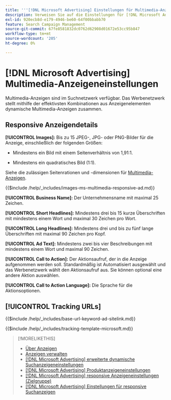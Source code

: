 ```yaml
---
title: '''[!DNL Microsoft Advertising] Einstellungen für Multimedia-Anzeigen'
description: Verweisen Sie auf die Einstellungen für [!DNL Microsoft Advertising] Multimedia-Anzeigen.
exl-id: 920ecb8d-e179-4946-be60-64f00bbabb70
feature: Search Campaign Management
source-git-commit: 67fe8581832dc0762d62908d01672e53cc95b847
workflow-type: tm+mt
source-wordcount: '205'
ht-degree: 0%

---
```


# [!DNL Microsoft Advertising] Multimedia-Anzeigeneinstellungen

Multimedia-Anzeigen sind im Suchnetzwerk verfügbar. Das Werbenetzwerk stellt mithilfe der effektivsten Kombinationen aus Anzeigenelementen dynamische Multimedia-Anzeigen zusammen.

## Responsive Anzeigendetails

**[!UICONTROL Images]:** Bis zu 15 JPEG-, JPG- oder PNG-Bilder für die Anzeige, einschließlich der folgenden Größen:

* Mindestens ein Bild mit einem Seitenverhältnis von 1,91:1.

* Mindestens ein quadratisches Bild (1:1).

Siehe die zulässigen Seitenrationen und -dimensionen für [Multimedia-Anzeigen](https://help.ads.microsoft.com/#apex/ads/en/60107/0).

<!-- Instructions -->

{{$include /help/_includes/images-ms-multimedia-responsive-ad.md}}

**[!UICONTROL Business Name]:** Der Unternehmensname mit maximal 25 Zeichen.

**[!UICONTROL Short Headlines]:** Mindestens drei bis 15 kurze Überschriften mit mindestens einem Wort und maximal 30 Zeichen pro Wort.

**[!UICONTROL Long Headlines]:** Mindestens drei und bis zu fünf lange Überschriften mit maximal 90 Zeichen pro Kopf.

**[!UICONTROL Ad Text]:** Mindestens zwei bis vier Beschreibungen mit mindestens einem Wort und maximal 90 Zeichen.

**[!UICONTROL Call to Action]:** Der Aktionsaufruf, der in die Anzeige aufgenommen werden soll. Standardmäßig ist Automatisiert ausgewählt und das Werbenetzwerk wählt den Aktionsaufruf aus. Sie können optional eine andere Aktion auswählen.

**[!UICONTROL Call to Action Language]:** Die Sprache für die Aktionsoptionen.

## [!UICONTROL Tracking URLs]

<!-- **[!UICONTROL Base URl]:** -->

{{$include /help/_includes/base-url-keyword-ad-sitelink.md}}

<!-- **[!UICONTROL Tracking Template]:** -->

{{$include /help/_includes/tracking-template-microsoft.md}}

>[!MORELIKETHIS]
>
>* [Über Anzeigen](ad-about.md)
>* [Anzeigen verwalten](ad-manage.md)
>* [[!DNL Microsoft Advertising] erweiterte dynamische Suchanzeigeneinstellungen](ad-settings-microsoft-dsa.md)
>* [[!DNL Microsoft Advertising] Produktanzeigeneinstellungen](ad-settings-microsoft-product.md)
>* [[!DNL Microsoft Advertising] responsive Anzeigeneinstellungen (Zielgruppe)](ad-settings-microsoft-responsive.md)
>* [[!DNL Microsoft Advertising] Einstellungen für responsive Suchanzeigen](ad-settings-microsoft-rsa.md)
